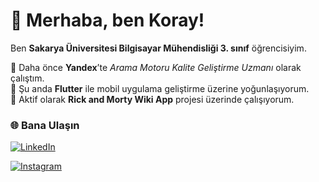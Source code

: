 # 👋 Merhaba, ben Koray!

Ben **Sakarya Üniversitesi Bilgisayar Mühendisliği 3. sınıf** öğrencisiyim. 

💼 Daha önce **Yandex**’te *Arama Motoru Kalite Geliştirme Uzmanı* olarak çalıştım.  
📱 Şu anda **Flutter** ile mobil uygulama geliştirme üzerine yoğunlaşıyorum.  
🧪 Aktif olarak **Rick and Morty Wiki App** projesi üzerinde çalışıyorum.  

### 🌐 Bana Ulaşın
[![LinkedIn](https://img.shields.io/badge/LinkedIn-KorayTemizkan-blue?style=flat)](https://www.linkedin.com/in/koraytemizkan/)

[![Instagram](https://img.shields.io/badge/Instagram-kkkkorayyyy-blue?style=flat)](https://www.instagram.com/kkkkorayyyy/)
